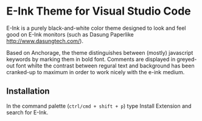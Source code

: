 # E-Ink Theme for Visual Studio Code

E-Ink is a purely black-and-white color theme designed to look and feel good on E-Ink monitors (such as Dasung Paperlike http://www.dasungtech.com/).

Based on Anchorage, the theme distinguishes between (mostly) javascript keywords by marking them in bold font. Comments are displayed in greyed-out font whilte the contrast between regural text and background has been cranked-up to maximum in order to work nicely with the e-ink medium.

## Installation

In the command palette (`ctrl/cmd + shift + p`) type Install Extension and search for E-Ink.
